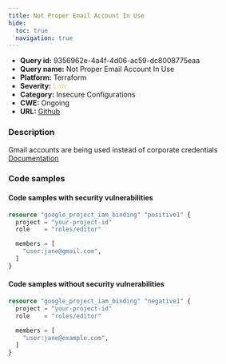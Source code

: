 ```yaml
---
title: Not Proper Email Account In Use
hide:
  toc: true
  navigation: true
---
```


<style>
  .highlight .hll {
    background-color: #ff171742;
  }
  .md-content {
    max-width: 1100px;
    margin: 0 auto;
  }
</style>

-   **Query id:** 9356962e-4a4f-4d06-ac59-dc8008775eaa
-   **Query name:** Not Proper Email Account In Use
-   **Platform:** Terraform
-   **Severity:** <span style="color:#edd57e">Low</span>
-   **Category:** Insecure Configurations
-   **CWE:** Ongoing
-   **URL:** [Github](https://github.com/Checkmarx/kics/tree/master/assets/queries/terraform/gcp/not_proper_email_account_in_use)

### Description
Gmail accounts are being used instead of corporate credentials<br>
[Documentation](https://registry.terraform.io/providers/hashicorp/google/latest/docs/resources/google_project_iam#google_project_iam_binding)

### Code samples
#### Code samples with security vulnerabilities
```tf title="Positive test num. 1 - tf file" hl_lines="6"
resource "google_project_iam_binding" "positive1" {
  project = "your-project-id"
  role    = "roles/editor"

  members = [
    "user:jane@gmail.com",
  ]
}
```


#### Code samples without security vulnerabilities
```tf title="Negative test num. 1 - tf file"
resource "google_project_iam_binding" "negative1" {
  project = "your-project-id"
  role    = "roles/editor"

  members = [
    "user:jane@example.com",
  ]
}
```
